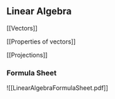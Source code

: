 ## Linear Algebra



[[Vectors]]

[[Properties of vectors]]

[[Projections]]


### Formula Sheet
![[LinearAlgebraFormulaSheet.pdf]]







